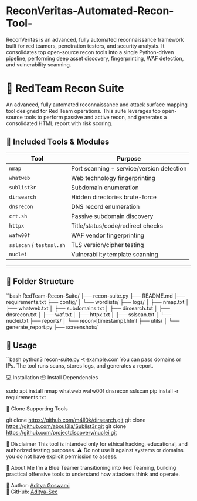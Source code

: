 # ReconVeritas-Automated-Recon-Tool-
ReconVeritas is an advanced, fully automated reconnaissance framework built for red teamers, penetration testers, and security analysts. It consolidates top open-source recon tools into a single Python-driven pipeline, performing deep asset discovery, fingerprinting, WAF detection, and vulnerability scanning.


# 🧠 RedTeam Recon Suite 

An advanced, fully automated reconnaissance and attack surface mapping tool designed for Red Team operations. This suite leverages top open-source tools to perform passive and active recon, and generates a consolidated HTML report with risk scoring.


## 🔧 Included Tools & Modules

| Tool          | Purpose                                  |
|---------------|-------------------------------------------|
| `nmap`        | Port scanning + service/version detection |
| `whatweb`     | Web technology fingerprinting             |
| `sublist3r`   | Subdomain enumeration                     |
| `dirsearch`   | Hidden directories brute-force            |
| `dnsrecon`    | DNS record enumeration                    |
| `crt.sh`      | Passive subdomain discovery               |
| `httpx`       | Title/status/code/redirect checks         |
| `wafw00f`     | WAF vendor fingerprinting                 |
| `sslscan` / `testssl.sh` | TLS version/cipher testing     |
| `nuclei`      | Vulnerability template scanning           |

---

## 📁 Folder Structure

``bash
RedTeam-Recon-Suite/
├── recon-suite.py
├── README.md
├── requirements.txt
├── config/
│   └── wordlists/
├── logs/
│   ├── nmap.txt
│   ├── whatweb.txt
│   ├── subdomains.txt
│   ├── dirsearch.txt
│   ├── dnsrecon.txt
│   ├── waf.txt
│   ├── httpx.txt
│   ├── sslscan.txt
│   └── nuclei.txt
├── reports/
│   └── recon-[timestamp].html
├── utils/
│   └── generate_report.py
├── screenshots/

## 🚀 Usage

``bash
python3 recon-suite.py -t example.com
You can pass domains or IPs. The tool runs scans, stores logs, and generates a report.

💻 Installation
📦 Install Dependencies

sudo apt install nmap whatweb wafw00f dnsrecon sslscan
pip install -r requirements.txt

🔁 Clone Supporting Tools

git clone https://github.com/m4ll0k/dirsearch.git
git clone https://github.com/aboul3la/Sublist3r.git
git clone https://github.com/projectdiscovery/nuclei.git

🔐 Disclaimer
This tool is intended only for ethical hacking, educational, and authorized testing purposes.
⚠️ Do not use it against systems or domains you do not have explicit permission to assess.

🙋 About Me
I’m a Blue Teamer transitioning into Red Teaming, building practical offensive tools to understand how attackers think and operate.

🙋 Author: [Aditya Goswami](https://www.linkedin.com/in/aditya-kumar-goswami)  
🔗 GitHub: [Aditya-Sec](https://github.com/Aditya-Sec)


